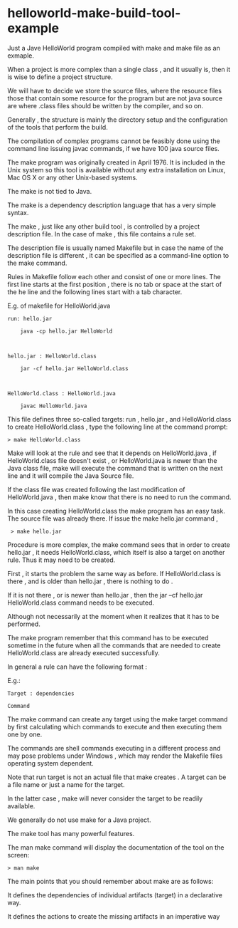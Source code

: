# helloworld-make-build-tool-example
Just a Jave HelloWorld program compiled with make and make file as an exmaple.

When a project is more complex than a single class , and it usually is, then it is wise to define a project structure. 

 

We will have to decide we store the source files, where the resource files those that contain some resource for the program but are not java source are where .class files should be written by the compiler, and so on. 

 

Generally , the structure is mainly the directory setup and the configuration of the tools that perform the build. 

 

The compilation of complex programs cannot be feasibly done using the command line issuing javac commands, if we have 100 java source files. 

 

The make program was originally created in April 1976. It is included in the Unix system so this tool is available without any extra installation on Linux, Mac OS X or any other Unix-based systems.  

 

The make is not tied to Java. 

 

The make is a dependency description language that has a very simple syntax. 

 

The make , just like any other build tool , is controlled by a project description file. In the case of make , this file contains a rule set.  

 

The description file is usually named Makefile  but in case the name of the description file is different , it can be specified as a command-line option to the make command. 

 

Rules in Makefile follow each other and consist of one or more lines. The first line starts at the first position , there is no tab or space at the start of the he line and the following lines start with a tab character. 

 

E.g. of makefile for HelloWorld.java 

 
```
run: hello.jar 

    java -cp hello.jar HelloWorld 

  

hello.jar : HelloWorld.class 

    jar -cf hello.jar HelloWorld.class 

  

HelloWorld.class : HelloWorld.java 

    javac HelloWorld.java 
```
 

 

This file defines three so-called targets: run , hello.jar , and HelloWorld.class to create HelloWorld.class , type the following line at the command prompt: 

 
```
> make HelloWorld.class 
```
 

Make will look at the rule and see that it depends on HelloWorld.java , if HelloWorld.class file doesn't exist , or HelloWorld.java is newer than the Java class file, make will execute the command that is written on the next line and it will compile the Java Source file. 

 

If the class file was created following the last modification of HelloWorld.java , then make know that there is no need to run the command. 

 

In this case creating HelloWorld.class the make program has an easy task. The source file was already there. If issue the make hello.jar command , 

 
```
 > make hello.jar 
```
 

Procedure is more complex, the make command sees that in order to create hello.jar , it needs HelloWorld.class, which itself is also a target on another rule. Thus it may need to be created. 

 

First , it starts the problem the same way as before. If HelloWorld.class is there , and is older than hello.jar , there is nothing to do . 

 

If it is not there , or is newer than hello.jar , then the jar –cf  hello.jar HelloWorld.class command needs to be executed. 

 

Although not necessarily at the moment when it realizes that it has to be performed. 

 

The make program remember that this command has to be executed sometime in the future when all the commands that are needed to create HelloWorld.class are already executed successfully.  

 

In general a rule can have the following format :  

 

E.g.: 

 
```
Target : dependencies 

Command 
```
The make command can create any target using the make target command by first calculating which commands to execute  and then executing them one by one. 

 

The commands are shell commands executing in a different process and may pose problems under Windows , which  may render the Makefile files operating system dependent. 

 

Note that run target is not an actual file that make creates . A target can be a file name or just a name for the target.  

 

In the latter case , make will never consider the target to be readily available. 

 

We generally do not use make for a Java project. 

 

The make tool has many powerful features. 

 

The man make command will display the documentation of the tool on the screen: 

 
```
> man make 
```
 

The main points that you should remember about make are as follows: 

 

It defines the dependencies of individual artifacts (target) in a declarative way. 

It defines the actions to create the missing artifacts in an imperative way 

 

 

 

 
